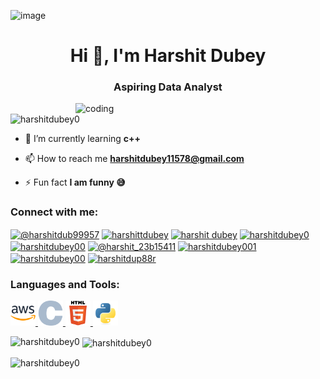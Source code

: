 ![image](https://github.com/user-attachments/assets/5e18fa4d-b22f-406a-96df-605310372bad)
<h1 align="center">Hi 👋, I'm Harshit Dubey</h1>
<h3 align="center">Aspiring Data Analyst</h3>

<img align="right" alt="coding" width="400" src="https://user-images.githubusercontent.com/55389276/140866485-8fb1c876-9a8f-4d6a-98dc-08c4981eaf70.gif">

<p align="left"> <img src="https://komarev.com/ghpvc/?username=harshitdubey0&label=Profile%20views&color=0e75b6&style=flat" alt="harshitdubey0" /> </p>

- 🌱 I’m currently learning **c++**

- 📫 How to reach me **harshitdubey11578@gmail.com**

- ⚡ Fun fact **I am funny 😅**

<h3 align="left">Connect with me:</h3>
<p align="left">
<a href="https://twitter.com/@harshitdub99957" target="blank"><img align="center" src="https://raw.githubusercontent.com/rahuldkjain/github-profile-readme-generator/master/src/images/icons/Social/twitter.svg" alt="@harshitdub99957" height="30" width="40" /></a>
<a href="https://linkedin.com/in/harshitdubey0" target="blank"><img align="center" src="https://raw.githubusercontent.com/rahuldkjain/github-profile-readme-generator/master/src/images/icons/Social/linked-in-alt.svg" alt="harshittdubey" height="30" width="40" /></a>
<a href="https://fb.com/harshit dubey" target="blank"><img align="center" src="https://raw.githubusercontent.com/rahuldkjain/github-profile-readme-generator/master/src/images/icons/Social/facebook.svg" alt="harshit dubey" height="30" width="40" /></a>
<a href="https://instagram.com/harshitdubey00" target="blank"><img align="center" src="https://raw.githubusercontent.com/rahuldkjain/github-profile-readme-generator/master/src/images/icons/Social/instagram.svg" alt="harshitdubey0" height="30" width="40" /></a>
<a href="https://www.codechef.com/users/harshitdubey00" target="blank"><img align="center" src="https://cdn.jsdelivr.net/npm/simple-icons@3.1.0/icons/codechef.svg" alt="harshitdubey00" height="30" width="40" /></a>
<a href="https://www.hackerrank.com/@harshit_23b15411" target="blank"><img align="center" src="https://raw.githubusercontent.com/rahuldkjain/github-profile-readme-generator/master/src/images/icons/Social/hackerrank.svg" alt="@harshit_23b15411" height="30" width="40" /></a>
<a href="https://codeforces.com/profile/harshitdubey001" target="blank"><img align="center" src="https://raw.githubusercontent.com/rahuldkjain/github-profile-readme-generator/master/src/images/icons/Social/codeforces.svg" alt="harshitdubey001" height="30" width="40" /></a>
<a href="https://www.leetcode.com/harshitdubey00" target="blank"><img align="center" src="https://raw.githubusercontent.com/rahuldkjain/github-profile-readme-generator/master/src/images/icons/Social/leet-code.svg" alt="harshitdubey00" height="30" width="40" /></a>
<a href="https://auth.geeksforgeeks.org/user/harshitdup88r" target="blank"><img align="center" src="https://raw.githubusercontent.com/rahuldkjain/github-profile-readme-generator/master/src/images/icons/Social/geeks-for-geeks.svg" alt="harshitdup88r" height="30" width="40" /></a>
</p>

<h3 align="left">Languages and Tools:</h3>
<p align="left"> <a href="https://aws.amazon.com" target="_blank" rel="noreferrer"> <img src="https://raw.githubusercontent.com/devicons/devicon/master/icons/amazonwebservices/amazonwebservices-original-wordmark.svg" alt="aws" width="40" height="40"/> </a> <a href="https://www.cprogramming.com/" target="_blank" rel="noreferrer"> <img src="https://raw.githubusercontent.com/devicons/devicon/master/icons/c/c-original.svg" alt="c" width="40" height="40"/> </a> <a href="https://www.w3.org/html/" target="_blank" rel="noreferrer"> <img src="https://raw.githubusercontent.com/devicons/devicon/master/icons/html5/html5-original-wordmark.svg" alt="html5" width="40" height="40"/> </a> <a href="https://www.python.org" target="_blank" rel="noreferrer"> <img src="https://raw.githubusercontent.com/devicons/devicon/master/icons/python/python-original.svg" alt="python" width="40" height="40"/> </a> </p>

<p><img align="left" src="https://github-readme-stats.vercel.app/api/top-langs?username=harshitdubey0&show_icons=true&locale=en&layout=compact" alt="harshitdubey0" /></p>

<p>&nbsp;<img align="center" src="https://github-readme-stats.vercel.app/api?username=harshitdubey0&show_icons=true&locale=en" alt="harshitdubey0" /></p>

<p><img align="center" src="https://github-readme-streak-stats.herokuapp.com/?user=harshitdubey0&" alt="harshitdubey0" /></p>
